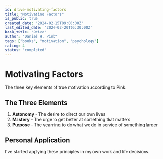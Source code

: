 ```yaml
---
id: drive-motivating-factors
title: "Motivating Factors"
is_public: true
created_date: "2024-02-15T09:00:00Z"
last_edited_date: "2024-02-20T16:30:00Z"
book_title: "Drive"
author: "Daniel H. Pink"
tags: ["books", "motivation", "psychology"]
rating: 4
status: "completed"
---
```


# Motivating Factors

The three key elements of true motivation according to Pink.

## The Three Elements

1. **Autonomy** - The desire to direct our own lives
2. **Mastery** - The urge to get better at something that matters
3. **Purpose** - The yearning to do what we do in service of something larger

## Personal Application

I've started applying these principles in my own work and life decisions.
